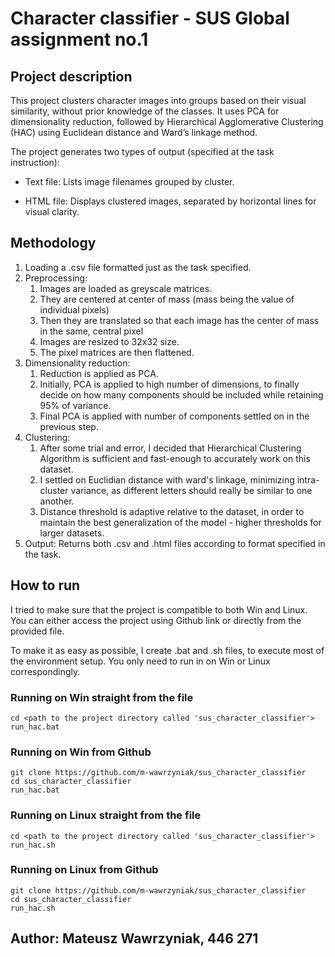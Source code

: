 # Character classifier - SUS Global assignment no.1

## Project description

This project clusters character images into groups based on their visual similarity, without prior knowledge of the classes.
It uses PCA for dimensionality reduction, followed by Hierarchical Agglomerative Clustering (HAC) using Euclidean distance and Ward’s linkage method.

The project generates two types of output (specified at the task instruction):

 - Text file: Lists image filenames grouped by cluster.

 - HTML file: Displays clustered images, separated by horizontal lines for visual clarity.

## Methodology

1. Loading a .csv file formatted just as the task specified.
2. Preprocessing:
   1. Images are loaded as greyscale matrices.
   2. They are centered at center of mass (mass being the value of individual pixels)
   3. Then they are translated so that each image has the center of mass in the same, central pixel
   4. Images are resized to 32x32 size.
   5. The pixel matrices are then flattened.
3. Dimensionality reduction:
   1. Reduction is applied as PCA.
   2. Initially, PCA is applied to high number of dimensions, to finally decide on how many components should be included while retaining 95% of variance.
   3. Final PCA is applied with number of components settled on in the previous step.
4. Clustering:
   1. After some trial and error, I decided that Hierarchical Clustering Algorithm is sufficient and fast-enough to accurately work on this dataset.
   2. I settled on Euclidian distance with ward's linkage, minimizing intra-cluster variance, as different letters should really be similar to one another.
   3. Distance threshold is adaptive relative to the dataset, in order to maintain the best generalization of the model - higher thresholds for larger datasets.
5. Output: Returns both .csv and .html files according to format specified in the task.

## How to run

I tried to make sure that the project is compatible to both Win and Linux.
You can either access the project using Github link or directly from the provided file.

To make it as easy as possible, I create .bat and .sh files, to execute most of the environment
setup. You only need to run in on Win or Linux correspondingly. 

### Running on Win straight from the file
```
cd <path to the project directory called 'sus_character_classifier'>
run_hac.bat
```

### Running on Win from Github
```
git clone https://github.com/m-wawrzyniak/sus_character_classifier
cd sus_character_classifier
run_hac.bat
```

### Running on Linux straight from the file
```
cd <path to the project directory called 'sus_character_classifier'>
run_hac.sh
```

### Running on Linux from Github
```
git clone https://github.com/m-wawrzyniak/sus_character_classifier
cd sus_character_classifier
run_hac.sh
```

## Author: Mateusz Wawrzyniak, 446 271
